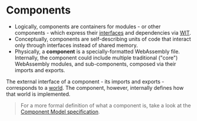 # Components

* Logically, components are containers for modules - or other components - which express their [interfaces](./interfaces.md) and dependencies via [WIT](./wit.md).
* Conceptually, components are self-describing units of code that interact only through interfaces instead of shared memory.
* Physically, a **component** is a specially-formatted WebAssembly file. Internally, the component could include multiple traditional ("core") WebAssembly modules, and sub-components, composed via their imports and exports.

The external interface of a component - its imports and exports - corresponds to a [world](./worlds.md). The component, however, internally defines how that world is implemented.

> For a more formal definition of what a component is, take a look at the [Component Model specification](https://github.com/WebAssembly/component-model).
